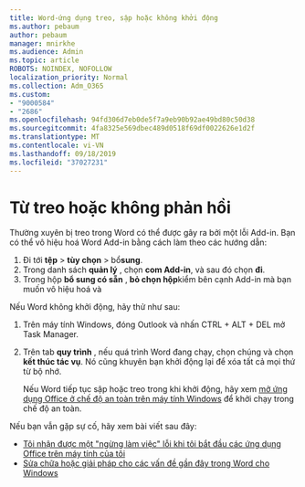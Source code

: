 ```yaml
---
title: Word-ứng dụng treo, sập hoặc không khởi động
ms.author: pebaum
author: pebaum
manager: mnirkhe
ms.audience: Admin
ms.topic: article
ROBOTS: NOINDEX, NOFOLLOW
localization_priority: Normal
ms.collection: Adm_O365
ms.custom:
- "9000584"
- "2686"
ms.openlocfilehash: 94fd306d7eb0de5f7a9eb90b92ae49bd80c50d38
ms.sourcegitcommit: 4fa8325e569dbec489d0518f69df0022626e1d2f
ms.translationtype: MT
ms.contentlocale: vi-VN
ms.lasthandoff: 09/18/2019
ms.locfileid: "37027231"
---
```

# <a name="word-crashes-or-doesnt-respond"></a>Từ treo hoặc không phản hồi

Thường xuyên bị treo trong Word có thể được gây ra bởi một lỗi Add-in. Bạn có thể vô hiệu hoá Word Add-in bằng cách làm theo các hướng dẫn:

1. Đi tới **tệp** > **tùy chọn** > bổ**sung**.
2. Trong danh sách **quản lý** , chọn **com Add-in**, và sau đó chọn **đi**.
3. Trong hộp **bổ sung có sẵn** , **bỏ chọn hộp**kiểm bên cạnh Add-in mà bạn muốn vô hiệu hoá và

Nếu Word không khởi động, hãy thử như sau:

1.   Trên máy tính Windows, đóng Outlook và nhấn CTRL + ALT + DEL mở Task Manager. 
2. Trên tab **quy trình** , nếu quá trình Word đang chạy, chọn chúng và chọn **kết thúc tác vụ**. Nó cũng khuyên bạn khởi động lại để xóa tất cả mọi thứ từ bộ nhớ.

    Nếu Word tiếp tục sập hoặc treo trong khi khởi động, hãy xem [mở ứng dụng Office ở chế độ an toàn trên máy tính Windows](https://support.office.com/en-us/article/Open-Office-apps-in-safe-mode-on-a-Windows-PC-dedf944a-5f4b-4afb-a453-528af4f7ac72) để khởi chạy trong chế độ an toàn.

Nếu bạn vẫn gặp sự cố, hãy xem bài viết sau đây: 
- [Tôi nhận được một "ngừng làm việc" lỗi khi tôi bắt đầu các ứng dụng Office trên máy tính của tôi](https://support.office.com/article/52bd7985-4e99-4a35-84c8-2d9b8301a2fa)
- [Sửa chữa hoặc giải pháp cho các vấn đề gần đây trong Word cho Windows](https://support.office.com/article/bf6bf17c-2807-4871-83ce-e337ae8f0b86)